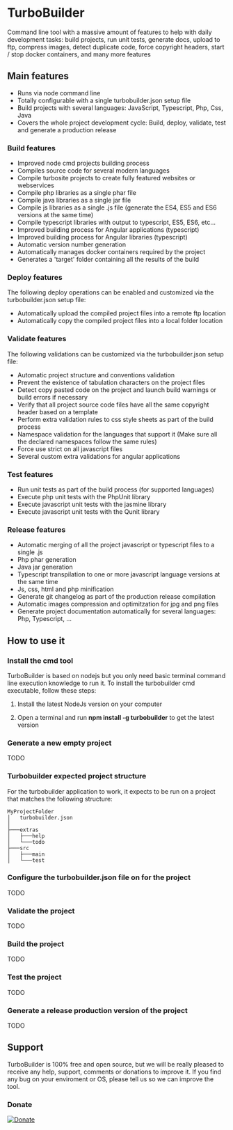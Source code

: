# TurboBuilder

Command line tool with a massive amount of features to help with daily development tasks: build projects, run unit tests, generate docs, upload to ftp, compress images, detect duplicate code, force copyright headers, start / stop docker containers, and many more features

## Main features

- Runs via node command line
- Totally configurable with a single turbobuilder.json setup file
- Build projects with several languages: JavaScript, Typescript, Php, Css, Java
- Covers the whole project development cycle: Build, deploy, validate, test and generate a production release

### Build features

- Improved node cmd projects building process
- Compiles source code for several modern languages
- Compile turbosite projects to create fully featured websites or webservices
- Compile php libraries as a single phar file
- Compile java libraries as a single jar file
- Compile js libraries as a single .js file (generate the ES4, ES5 and ES6 versions at the same time)
- Compile typescript libraries with output to typescript, ES5, ES6, etc...
- Improved building process for Angular applications (typescript)
- Improved building process for Angular libraries (typescript)
- Automatic version number generation
- Automatically manages docker containers required by the project
- Generates a 'target' folder containing all the results of the build

### Deploy features

The following deploy operations can be enabled and customized via the turbobuilder.json setup file:

- Automatically upload the compiled project files into a remote ftp location
- Automatically copy the compiled project files into a local folder location

### Validate features

The following validations can be customized via the turbobuilder.json setup file:

- Automatic project structure and conventions validation
- Prevent the existence of tabulation characters on the project files
- Detect copy pasted code on the project and launch build warnings or build errors if necessary
- Verify that all project source code files have all the same copyright header based on a template
- Perform extra validation rules to css style sheets as part of the build process
- Namespace validation for the languages that support it (Make sure all the declared namespaces follow the same rules)
- Force use strict on all javascript files
- Several custom extra validations for angular applications

### Test features

- Run unit tests as part of the build process (for supported languages)
- Execute php unit tests with the PhpUnit library
- Execute javascript unit tests with the jasmine library
- Execute javascript unit tests with the Qunit library

### Release features

- Automatic merging of all the project javascript or typescript files to a single .js
- Php phar generation
- Java jar generation
- Typescript transpilation to one or more javascript language versions at the same time
- Js, css, html and php minification
- Generate git changelog as part of the production release compilation
- Automatic images compression and optimitzation for jpg and png files
- Generate project documentation automatically for several languages: Php, Typescript, ... 

## How to use it

### Install the cmd tool

TurboBuilder is based on nodejs but you only need basic terminal command line execution knowledge to run it. To install the turbobuilder cmd executable, follow these steps:

1. Install the latest NodeJs version on your computer

2. Open a terminal and run **npm install -g turbobuilder** to get the latest version 

### Generate a new empty project

TODO

### Turbobuilder expected project structure

For the turbobuilder application to work, it expects to be run on a project that matches the following structure:

  ```
  MyProjectFolder
  │   turbobuilder.json
  │
  ├───extras
  │   ├───help
  │   └───todo
  ├───src
  │   ├───main
  │   └───test
  ```

### Configure the turbobuilder.json file on for the project

TODO

### Validate the project

TODO

### Build the project

TODO

### Test the project

TODO

### Generate a release production version of the project

TODO


## Support

TurboBuilder is 100% free and open source, but we will be really pleased to receive any help, support, comments or donations to improve it. If you find any bug on your enviroment or OS, please tell us so we can improve the tool.

### Donate
    
[![Donate](https://turboframework.org/view/views/home/donate-button.png)](https://www.paypal.com/cgi-bin/webscr?cmd=_donations&business=53MJ6SY66WZZ2&lc=ES&item_name=TurboCommons&no_note=0&cn=A%c3%b1adir%20instrucciones%20especiales%20para%20el%20vendedor%3a&no_shipping=2&currency_code=EUR&bn=PP%2dDonationsBF%3abtn_donateCC_LG%2egif%3aNonHosted)
